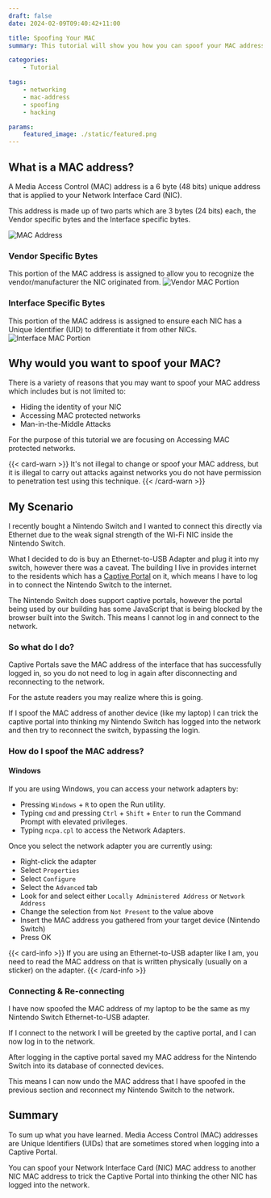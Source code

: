 ```yaml
---
draft: false
date: 2024-02-09T09:40:42+11:00

title: Spoofing Your MAC
summary: This tutorial will show you how you can spoof your MAC address.

categories:
    - Tutorial

tags:
    - networking
    - mac-address
    - spoofing
    - hacking

params:
    featured_image: ./static/featured.png
---
```


## What is a MAC address?
A Media Access Control (MAC) address is a 6 byte (48 bits) unique address that is applied to your Network Interface Card (NIC).

This address is made up of two parts which are 3 bytes (24 bits) each, the Vendor specific bytes and the Interface specific bytes.

![MAC Address](/content/spoofing-your-mac/image1.png)

### Vendor Specific Bytes
This portion of the MAC address is assigned to allow you to recognize the vendor/manufacturer the NIC originated from.
![Vendor MAC Portion](/content/spoofing-your-mac/image2.png)

### Interface Specific Bytes
This portion of the MAC address is assigned to ensure each NIC has a Unique Identifier (UID) to differentiate it from other NICs.
![Interface MAC Portion](/content/spoofing-your-mac/image3.png)

## Why would you want to spoof your MAC?
There is a variety of reasons that you may want to spoof your MAC address which includes but is not limited to:
- Hiding the identity of your NIC
- Accessing MAC protected networks
- Man-in-the-Middle Attacks

For the purpose of this tutorial we are focusing on Accessing MAC protected networks.

{{< card-warn >}}
It's not illegal to change or spoof your MAC address, but it is illegal to carry out attacks against networks you do not have permission to penetration test using this technique.
{{< /card-warn >}}

## My Scenario
I recently bought a Nintendo Switch and I wanted to connect this directly via Ethernet due to the weak signal strength of the Wi-Fi NIC inside the Nintendo Switch.

What I decided to do is buy an Ethernet-to-USB Adapter and plug it into my switch, however there was a caveat.
The building I live in provides internet to the residents which has a [Captive Portal](https://en.wikipedia.org/wiki/Captive_portal) on it, which means I have to log in to connect the Nintendo Switch to the internet.

The Nintendo Switch does support captive portals, however the portal being used by our building has some JavaScript that is being blocked by the browser built into the Switch. This means I cannot log in and connect to the network.

### So what do I do?
Captive Portals save the MAC address of the interface that has successfully logged in, so you do not need to log in again after disconnecting and reconnecting to the network.

For the astute readers you may realize where this is going.

If I spoof the MAC address of another device (like my laptop) I can trick the captive portal into thinking my Nintendo Switch has logged into the network and then try to reconnect the switch, bypassing the login.

### How do I spoof the MAC address?
#### Windows
If you are using Windows, you can access your network adapters by:
- Pressing `Windows` + `R` to open the Run utility.
- Typing `cmd` and pressing `Ctrl` + `Shift` + `Enter` to run the Command Prompt with elevated privileges.
- Typing `ncpa.cpl` to access the Network Adapters.

Once you select the network adapter you are currently using:
- Right-click the adapter
- Select `Properties`
- Select `Configure`
- Select the `Advanced` tab
- Look for and select either `Locally Administered Address` or `Network Address`
- Change the selection from `Not Present` to the value above
- Insert the MAC address you gathered from your target device (Nintendo Switch)
- Press OK

{{< card-info >}}
If you are using an Ethernet-to-USB adapter like I am, you need to read the MAC address on that is written physically (usually on a sticker) on the adapter.
{{< /card-info >}}

### Connecting & Re-connecting
I have now spoofed the MAC address of my laptop to be the same as my Nintendo Switch Ethernet-to-USB adapter.

If I connect to the network I will be greeted by the captive portal, and I can now log in to the network.

After logging in the captive portal saved my MAC address for the Nintendo Switch into its database of connected devices.

This means I can now undo the MAC address that I have spoofed in the previous section and reconnect my Nintendo Switch to the network.

## Summary
To sum up what you have learned. Media Access Control (MAC) addresses are Unique Identifiers (UIDs) that are sometimes stored when logging into a Captive Portal. 

You can spoof your Network Interface Card (NIC) MAC address to another NIC MAC address to trick the Captive Portal into thinking the other NIC has logged into the network.